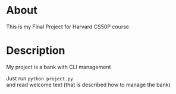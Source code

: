 # About

This is my Final Project for Harvard CS50P course

# Description

My project is a bank with CLI management

Just run  `python project.py`\
and read welcome text (that is described how to manage the bank)
